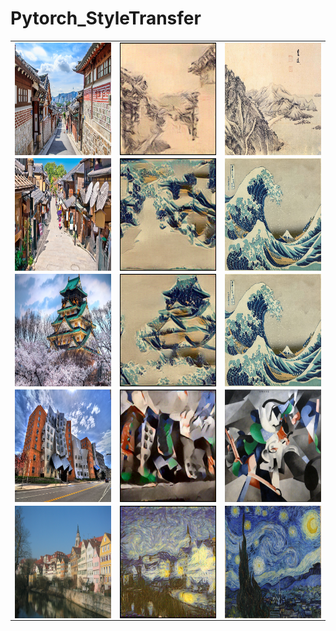 # Pytorch_StyleTransfer
<table align="center">
  <tr>
<td><img src="https://github.com/suhoy901/Pytorch_StyleTransfer/blob/master/image/content/bukchon_sub_01.jpg" width="250" height="180" align="center"></td>
<td><img src="https://github.com/suhoy901/Pytorch_StyleTransfer/blob/master/result/changduk_with_kimhongdo.png" width="250" height="180" align="center"></td>
<td><img src="https://github.com/suhoy901/Pytorch_StyleTransfer/blob/master/image/style/kimhongdo.jpg" width="250" height="180" align="center"></td>
 </tr>
 
  <tr>
<td><img src="https://github.com/suhoy901/Pytorch_StyleTransfer/blob/master/image/content/kyoto_sub_01.jpg" width="250" height="180" align="center"></td>
<td><img src="https://github.com/suhoy901/Pytorch_StyleTransfer/blob/master/result/kyoto_with_hokusai.png" width="250" height="180" align="center"></td>
<td><img src="https://github.com/suhoy901/Pytorch_StyleTransfer/blob/master/image/style/hokusai.jpg" width="250" height="180" align="center"></td>
 </tr>
 
  <tr>
<td><img src="https://github.com/suhoy901/Pytorch_StyleTransfer/blob/master/image/content/osaka-jo.jpeg" width="250" height="180" align="center"></td>
<td><img src="https://github.com/suhoy901/Pytorch_StyleTransfer/blob/master/result/osakajo_with_hokusai.png" width="250" height="180" align="center"></td>
<td><img src="https://github.com/suhoy901/Pytorch_StyleTransfer/blob/master/image/style/hokusai.jpg" width="250" height="180" align="center"></td>
 </tr>
 
  <tr>
<td><img src="https://github.com/suhoy901/Pytorch_StyleTransfer/blob/master/image/content/stata.jpg" width="250" height="180" align="center"></td>
<td><img src="https://github.com/suhoy901/Pytorch_StyleTransfer/blob/master/result/stata.png" width="250" height="180" align="center"></td>
<td><img src="https://github.com/suhoy901/Pytorch_StyleTransfer/blob/master/image/style/udnie.jpg" width="250" height="180" align="center"></td>
 </tr>
 
  <tr>
<td><img src="https://github.com/suhoy901/Pytorch_StyleTransfer/blob/master/image/content/Neckarfront_origin.jpg" width="250" height="180" align="center"></td>
<td><img src="https://github.com/suhoy901/Pytorch_StyleTransfer/blob/master/result/StarryNight.png" width="250" height="180" align="center"></td>
<td><img src="https://github.com/suhoy901/Pytorch_StyleTransfer/blob/master/image/style/StarryNight.jpg" width="250" height="180" align="center"></td>
 </tr>
</table>
